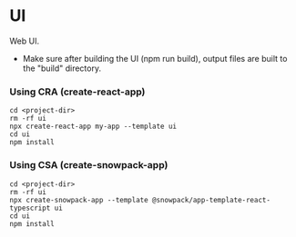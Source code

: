 # UI

Web UI.
- Make sure after building the UI (npm run build), output files are built to the "build" directory.

### Using CRA (create-react-app)

```
cd <project-dir>
rm -rf ui
npx create-react-app my-app --template ui
cd ui
npm install
```

### Using CSA (create-snowpack-app)

```
cd <project-dir>
rm -rf ui
npx create-snowpack-app --template @snowpack/app-template-react-typescript ui
cd ui
npm install
```